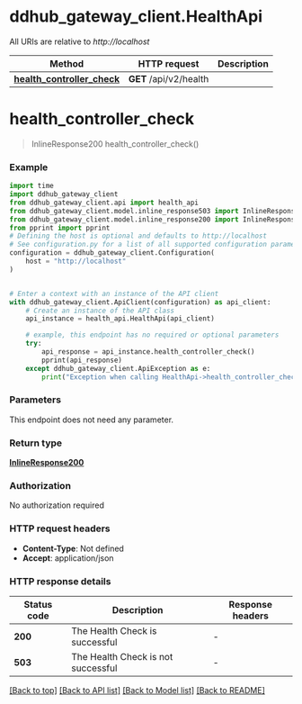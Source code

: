 # ddhub_gateway_client.HealthApi

All URIs are relative to *http://localhost*

Method | HTTP request | Description
------------- | ------------- | -------------
[**health_controller_check**](HealthApi.md#health_controller_check) | **GET** /api/v2/health | 


# **health_controller_check**
> InlineResponse200 health_controller_check()



### Example


```python
import time
import ddhub_gateway_client
from ddhub_gateway_client.api import health_api
from ddhub_gateway_client.model.inline_response503 import InlineResponse503
from ddhub_gateway_client.model.inline_response200 import InlineResponse200
from pprint import pprint
# Defining the host is optional and defaults to http://localhost
# See configuration.py for a list of all supported configuration parameters.
configuration = ddhub_gateway_client.Configuration(
    host = "http://localhost"
)


# Enter a context with an instance of the API client
with ddhub_gateway_client.ApiClient(configuration) as api_client:
    # Create an instance of the API class
    api_instance = health_api.HealthApi(api_client)

    # example, this endpoint has no required or optional parameters
    try:
        api_response = api_instance.health_controller_check()
        pprint(api_response)
    except ddhub_gateway_client.ApiException as e:
        print("Exception when calling HealthApi->health_controller_check: %s\n" % e)
```


### Parameters
This endpoint does not need any parameter.

### Return type

[**InlineResponse200**](InlineResponse200.md)

### Authorization

No authorization required

### HTTP request headers

 - **Content-Type**: Not defined
 - **Accept**: application/json


### HTTP response details

| Status code | Description | Response headers |
|-------------|-------------|------------------|
**200** | The Health Check is successful |  -  |
**503** | The Health Check is not successful |  -  |

[[Back to top]](#) [[Back to API list]](../README.md#documentation-for-api-endpoints) [[Back to Model list]](../README.md#documentation-for-models) [[Back to README]](../README.md)

